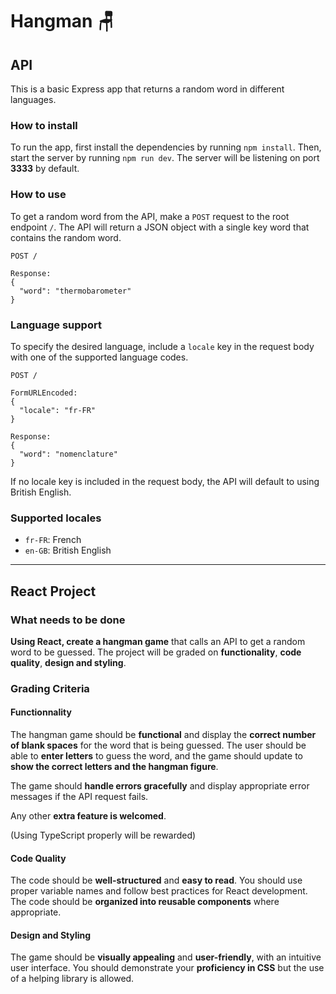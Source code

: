 # Hangman 🪑

## API

This is a basic Express app that returns a random word in different languages.

### How to install

To run the app, first install the dependencies by running `npm install`. Then, start the server by running `npm run dev`. The server will be listening on port **3333** by default.

### How to use

To get a random word from the API, make a `POST` request to the root endpoint `/`. The API will return a JSON object with a single key word that contains the random word.

```http
POST /

Response:
{
  "word": "thermobarometer"
}
```

### Language support

To specify the desired language, include a `locale` key in the request body with one of the supported language codes.

```http
POST /

FormURLEncoded:
{
  "locale": "fr-FR"
}

Response:
{
  "word": "nomenclature"
}
```

If no locale key is included in the request body, the API will default to using British English.

### Supported locales

- `fr-FR`: French
- `en-GB`: British English

---

## React Project

### What needs to be done

**Using React, create a hangman game** that calls an API to get a random word to be guessed. The project will be graded on **functionality**, **code quality**, **design and styling**.

### Grading Criteria

#### Functionnality

The hangman game should be **functional** and display the **correct number of blank spaces** for the word that is being guessed. The user should be able to **enter letters** to guess the word, and the game should update to **show the correct letters and the hangman figure**.

The game should **handle errors gracefully** and display appropriate error messages if the API request fails.

Any other **extra feature is welcomed**.

(Using TypeScript properly will be rewarded)

#### Code Quality

The code should be **well-structured** and **easy to read**. You should use proper variable names and follow best practices for React development. The code should be **organized into reusable components** where appropriate.

#### Design and Styling

The game should be **visually appealing** and **user-friendly**, with an intuitive user interface. You should demonstrate your **proficiency in CSS** but the use of a helping library is allowed.
